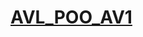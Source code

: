 # [AVL_POO_AV1](https://drive.google.com/file/d/1cxPFnHKnTQmQizHjrD8-Rs9YD-1V4Ghl/view?usp=sharing)
